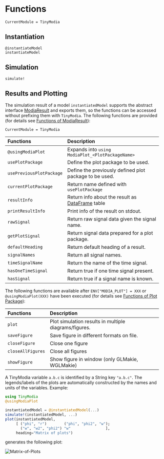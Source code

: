 # Functions

```@meta
CurrentModule = TinyModia
```


## Instantiation

```@docs
@instantiateModel
instantiateModel
```

## Simulation

```@docs
simulate!
```

## Results and Plotting

The simulation result of a model `instantiatedModel` supports the abstract interface
[ModiaResult](https://modiasim.github.io/ModiaResult.jl/stable/index.html) and
exports them, so the functions can be accessed without prefixing them with `TinyModia`.
The following functions are provided (for details see 
[Functions of ModiaResult](https://modiasim.github.io/ModiaResult.jl/stable/Functions.html#Functions-of-ModiaResult)):

```@meta
CurrentModule = TinyModia
```

| Functions                        | Description                                       |
|:---------------------------------|:--------------------------------------------------|
| `@usingModiaPlot`        | Expands into `using ModiaPlot_<PlotPackageName>`          |
| `usePlotPackage`         | Define the plot package to be used.                       |
| `usePreviousPlotPackage` | Define the previously defined plot package to be used.    |
| `currentPlotPackage`     | Return name defined with `usePlotPackage`                 |
| `resultInfo`             | Return info about the result as [DataFrame](https://github.com/JuliaData/DataFrames.jl) table            |
| `printResultInfo`        | Print info of the result on stdout.                       |
| `rawSignal`              | Return raw signal data given the signal name.             |
| `getPlotSignal`          | Return signal data prepared for a plot package.           |
| `defaultHeading`         | Return default heading of a result.                       |
| `signalNames`            | Return all signal names.                                  |
| `timeSignalName`         | Return the name of the time signal.                       |
| `hasOneTimeSignal`       | Return true if one time signal present.                   |
| `hasSignal`              | Return true if a signal name is known.                    |


The following functions are available after `ENV["MODIA_PLOT"] = XXX` or
`@usingModiaPlot(XXX)` have been executed
(for details see 
[Functions of Plot Package](https://modiasim.github.io/ModiaResult.jl/stable/Functions.html#Functions-of-Plot-Package)):


| Functions          | Description                                               |
|:-------------------|:----------------------------------------------------------|
| `plot`             | Plot simulation results in multiple diagrams/figures.     |
| `saveFigure`       | Save figure in different formats on file.                 |
| `closeFigure`      | Close one figure                                          |
| `closeAllFigures`  | Close all figures                                         |
| `showFigure`       | Show figure in window (only GLMakie, WGLMakie)            |


A TinyModia variable `a.b.c` is identified by a String key `"a.b.c"`.
The legends/labels of the plots are automatically constructed by the
names and units of the variables. Example:

```julia
using TinyModia
@usingModiaPlot

instantiatedModel = @instantiatedModel(...)
simulate!(instantiatedModel, ...)
plot(instantiatedModel,
     [ ("phi", "r")        ("phi", "phi2", "w");
       ("w", "w2", "phi2") "w"                ],
     heading="Matrix of plots")
```

generates the following plot:

![Matrix-of-Plots](../resources/images/matrix-of-plots.png)


